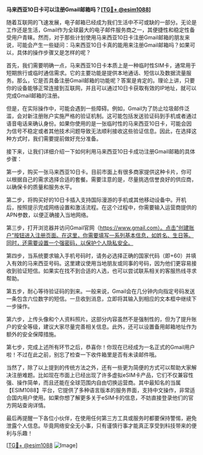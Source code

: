 **马来西亚10日卡可以注册Gmail邮箱吗？[[TG💪+ @esim1088](https://t.me/s/esim1088)]**

随着互联网的飞速发展，电子邮箱已经成为我们生活中不可或缺的一部分。无论是工作还是生活，Gmail作为全球最大的电子邮件服务商之一，其便捷性和稳定性备受用户青睐。然而，对于那些计划使用马来西亚10日卡注册Gmail邮箱的朋友来说，可能会产生一些疑问：马来西亚10日卡真的能用来注册Gmail邮箱吗？如果可以，具体的操作步骤又是怎样的呢？

首先，我们需要明确一点，马来西亚10日卡本质上是一种临时性SIM卡，通常用于短期旅行或临时通信需求。它的主要功能是提供本地通话、短信以及数据流量服务。那么，它是否具备注册Gmail邮箱的功能呢？答案是肯定的。理论上讲，只要你的设备能够正常连接到互联网，并且可以通过10日卡获取有效的IP地址，就可以完成Gmail邮箱的注册。

但是，在实际操作中，可能会遇到一些障碍。例如，Gmail为了防止垃圾邮件泛滥，会对新注册账户实施严格的验证机制。这可能包括发送验证码到手机或者通过语音电话来确认身份。如果你使用的是一张临时性的马来西亚10日卡，可能会因为信号不稳定或者其他技术问题导致无法顺利接收这些验证信息。因此，在选择这种方式时，我们需要提前做好充分准备。

接下来，让我们详细介绍一下如何利用马来西亚10日卡成功注册Gmail邮箱的具体步骤：

第一步，购买一张马来西亚10日卡。目前市面上有很多商家提供这种卡片，你可以根据自己的需求选择合适的套餐。需要注意的是，尽量挑选信誉良好的供应商，以确保卡的质量和服务水平。

第二步，将购买好的10日卡插入支持国际漫游的手机或其他移动设备中。开机后，按照提示完成网络设置和激活流程。在这个过程中，你需要输入运营商提供的APN参数，以便正确接入当地网络。

第三步，打开浏览器并访问Gmail官网（https://www.gmail.com）。点击“创建账户”按钮进入注册页面。在这里，你需要填写一系列基本信息，如姓名、生日等。同时，还需要设置一个强密码，以保护个人隐私安全。

第四步，当系统要求输入手机号码时，请务必选择正确的国家代码（即+60）并填入有效的马来西亚号码。这里建议使用当地朋友或同事的号码，因为他们更容易接收到验证短信。如果实在找不到合适的人选，也可以尝试联系相关的客服热线寻求帮助。

第五步，耐心等待验证码的到来。一般来说，Gmail会在几分钟内向指定号码发送一条包含六位数字的短信。一旦收到消息，立即将其输入到相应的文本框中继续下一步操作。

第六步，上传头像和个人资料照片。这部分内容虽然不是强制性的，但为了提升账户的安全等级，建议大家尽量完善相关信息。此外，还可以设置备用邮箱地址作为额外的安全保障措施。

第七步，完成上述所有环节之后，恭喜你！你现在已经成为一名正式的Gmail用户啦！不过在此之前，别忘了检查一下收件箱里是否有未读邮件哦。

当然了，除了以上提到的传统方法之外，还有一些更为简便的方式可以帮助大家解决注册难题。比如现在市面上已经出现了许多虚拟eSIM卡产品，它们不仅兼容性强、操作简单，而且还能在全球范围内自由切换运营商。其中最知名的当属【ESIM1088】平台，它提供了多种语言版本的服务界面，支持中文操作，非常适合国内用户使用。如果你想了解更多关于eSIM卡的信息，不妨直接登录他们的官方网站查询详情。

最后再提醒一下各位小伙伴，在使用任何第三方工具或服务时都要保持警惕，避免泄露个人信息。毕竟网络安全无小事，只有谨慎行事才能真正享受到科技带来的便利与乐趣！

[[TG💪+ @esim1088](https://t.me/s/esim1088) ![Image](https://i.postimg.cc/4NQfJmqS/Snipaste-2025-05-13-00-14-12.png)]